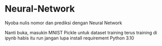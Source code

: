# Neural-Network
Nyoba nulis nomor dan prediksi dengan Neural Network

Nanti buka, masukin MNIST Pickle untuk dataset training
terus training di ipynb
habis itu run
jangan lupa install requirement 
Python 3.10
